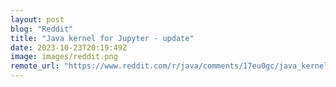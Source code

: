 ```yaml
---
layout: post
blog: "Reddit"
title: "Java kernel for Jupyter - update"
date: 2023-10-23T20:19:49Z
image: images/reddit.png
remote_url: "https://www.reddit.com/r/java/comments/17eu0gc/java_kernel_for_jupyter_update/"
---
```

